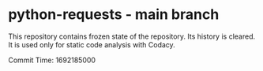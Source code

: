 # python-requests - main branch

This repository contains frozen state of the repository.
Its history is cleared. It is used only for static code
analysis with Codacy.

Commit Time: 1692185000